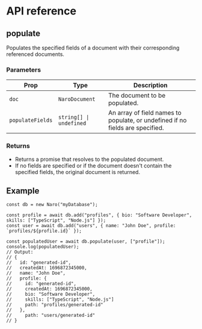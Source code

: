 # API reference

## populate

Populates the specified fields of a document with their corresponding referenced documents.

### Parameters

| Prop             | Type                | Description                                                      |
|------------------|---------------------|------------------------------------------------------------------|
| `doc`            | `NaroDocument`      | The document to be populated.                                    |
| `populateFields` | `string[] \| undefined` | An array of field names to populate, or undefined if no fields are specified. |

### Returns

- Returns a promise that resolves to the populated document.
- If no fields are specified or if the document doesn't contain the specified fields, the original document is returned.

## Example

```js{6}
const db = new Naro("myDatabase");

const profile = await db.add("profiles", { bio: "Software Developer", skills: ["TypeScript", "Node.js"] });
const user = await db.add("users", { name: "John Doe", profile: `profiles/${profile.id}` });

const populatedUser = await db.populate(user, ["profile"]);
console.log(populatedUser);
// Output:
// {
//   id: "generated-id",
//   createdAt: 1696872345000,
//   name: "John Doe",
//   profile: {
//     id: "generated-id",
//     createdAt: 1696872345000,
//     bio: "Software Developer",
//     skills: ["TypeScript", "Node.js"]
//     path: "profiles/generated-id"
//   },
//     path: "users/generated-id"
// }
```
